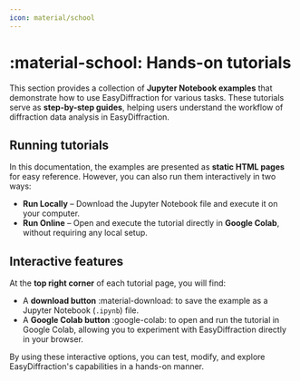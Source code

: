 ```yaml
---
icon: material/school
---
```


# :material-school: Hands-on tutorials

This section provides a collection of **Jupyter Notebook examples** that
demonstrate how to use EasyDiffraction for various tasks. These tutorials
serve as **step-by-step guides**, helping users understand the workflow of
diffraction data analysis in EasyDiffraction.

## Running tutorials

In this documentation, the examples are presented as **static HTML pages** for
easy reference. However, you can also run them interactively in two ways:

- **Run Locally** – Download the Jupyter Notebook file and execute it on your
  computer.
- **Run Online** – Open and execute the tutorial directly in **Google Colab**,
  without requiring any local setup.

## Interactive features

At the **top right corner** of each tutorial page, you will find:

- A **download button** :material-download: to save the example as a
  Jupyter Notebook (`.ipynb`) file.
- A **Google Colab button** :google-colab: to open and run the tutorial
  in Google Colab, allowing you to experiment with EasyDiffraction
  directly in your browser.

By using these interactive options, you can test, modify, and explore
EasyDiffraction's capabilities in a hands-on manner.
